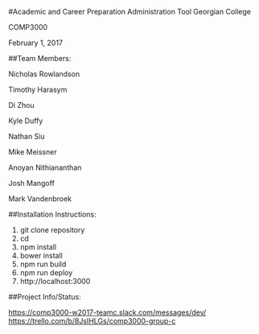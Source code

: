 #Academic and Career Preparation Administration Tool
Georgian College

COMP3000

February 1, 2017


##Team Members:

Nicholas Rowlandson

Timothy Harasym

Di Zhou

Kyle Duffy

Nathan Siu

Mike Meissner

Anoyan Nithiananthan

Josh Mangoff

Mark Vandenbroek


##Installation Instructions:

1. git clone repository
2. cd
3. npm install
4. bower install
4. npm run build
5. npm run deploy
6. http://localhost:3000


##Project Info/Status:

https://comp3000-w2017-teamc.slack.com/messages/dev/
https://trello.com/b/8JsIHLGs/comp3000-group-c
